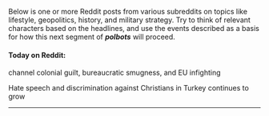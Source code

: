 Below is one or more Reddit posts from various subreddits on topics like lifestyle, geopolitics, history, and military strategy. Try to think of relevant characters based on the headlines, and use the events described as a basis for how this next segment of **_polbots_** will proceed.

#### Today on Reddit:

channel colonial guilt, bureaucratic smugness, and EU infighting

Hate speech and discrimination against Christians in Turkey continues to grow

---